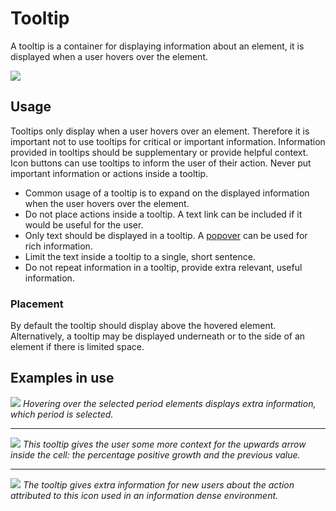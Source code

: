 # Tooltip
A tooltip is a container for displaying information about an element, it is displayed when a user hovers over the element.

![](images/tooltip.jpg) 

## Usage
Tooltips only display when a user hovers over an element. Therefore it is important not to use tooltips for critical or important information. Information provided in tooltips should be supplementary or provide helpful context. Icon buttons can use tooltips to inform the user of their action. Never put important information or actions inside a tooltip. 

* Common usage of a tooltip is to expand on the displayed information when the user hovers over the element. 
* Do not place actions inside a tooltip. A text link can be included if it would be useful for the user.
* Only text should be displayed in a tooltip. A [popover](../molecules/popover.md) can be used for rich information.
* Limit the text inside a tooltip to a single, short sentence.
* Do not repeat information in a tooltip, provide extra relevant, useful information.

### Placement
By default the tooltip should display above the hovered element. Alternatively, a tooltip may be displayed underneath or to the side of an element if there is limited space.

## Examples in use
![](images/tooltip-example.jpg)
*Hovering over the selected period elements displays extra information, which period is selected.*

---

![](images/tooltip-example2.jpg)
*This tooltip gives the user some more context for the upwards arrow inside the cell: the percentage positive growth and the previous value.*

---

![](images/tooltip-example3.jpg)
*The tooltip gives extra information for new users about the action attributed to this icon used in an information dense environment.*
